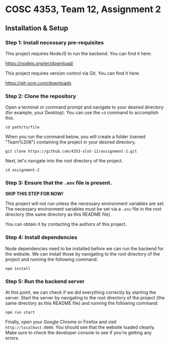 # COSC 4353, Team 12, Assignment 2

## Installation & Setup

### Step 1: Install necessary pre-requisites
This project requires NodeJS to run the backend. You can find it here:

https://nodejs.org/en/download/

This project requires version control via Git. You can find it here:

https://git-scm.com/downloads

### Step 2: Clone the repository
Open a terminal or command prompt and navigate to your desired directory (for example, your Desktop). You can use the `cd` command to accomplish this.

```
cd path/to/file
```

When you run the command below, you will create a folder (named "Team%206") containing the project in your desired directory.

```
git clone https://github.com/4353-slot-12/assignment-2.git
```

Next, let's navigate into the root directory of the project.

```
cd assignment-2
```

### Step 3: Ensure that the `.env` file is present.
<b>SKIP THIS STEP FOR NOW!</b>

This project will not run unless the necessary environment variables are set. The necessary environment variables must be set via a `.env` file in the root directory (the same directory as this README file). 

You can obtain it by contacting the authors of this project.

### Step 4: Install dependencies
Node dependencies need to be installed before we can run the backend for the website. We can install those by navigating to the root directory of the project and running the following command: 

```
npm install
```

### Step 5: Run the backend server
At this point, we can check if we did everything correctly by starting the server. Start the server by navigating to the root directory of the project (the same directory as this README file) and running the following command: 

```
npm run start
```

Finally, open your Google Chrome or Firefox and visit `http://localhost:8000`. You should see that the website loaded cleanly. Make sure to check the developer console to see if you're getting any errors.